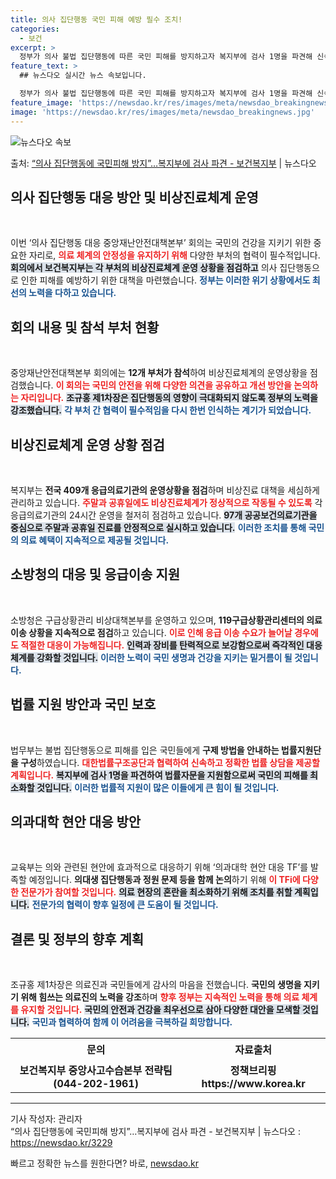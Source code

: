 ```yaml
---
title: 의사 집단행동 국민 피해 예방 필수 조치!
categories:
  - 보건
excerpt: >
  정부가 의사 불법 집단행동에 따른 국민 피해를 방지하고자 복지부에 검사 1명을 파견해 신속하고 정확한 법률자…
feature_text: >
  ## 뉴스다오 실시간 뉴스 속보입니다.

  정부가 의사 불법 집단행동에 따른 국민 피해를 방지하고자 복지부에 검사 1명을 파견해 신속하고 정확한 법률자…
feature_image: 'https://newsdao.kr/res/images/meta/newsdao_breakingnews.jpg'
image: 'https://newsdao.kr/res/images/meta/newsdao_breakingnews.jpg'
---
```


![뉴스다오 속보](https://newsdao.kr/res/images/meta/newsdao_breakingnews.jpg)

<p>출처: <a href="https://newsdao.kr/3229" rel="dofollow">“의사 집단행동에 국민피해 방지”…복지부에 검사 파견 - 보건복지부</a> | 뉴스다오</p>

<h2 data-ke-size="size26">의사 집단행동 대응 방안 및 비상진료체계 운영</h2>

<p data-ke-size="size16">&nbsp;</p>

이번 ‘의사 집단행동 대응 중앙재난안전대책본부’ 회의는 국민의 건강을 지키기 위한 중요한 자리로, <b><span style="color: #ee2323;">의료 체계의 안정성을 유지하기 위해</span></b> 다양한 부처의 협력이 필수적입니다. <b><span style="background-color: #21538527;">회의에서 보건복지부는 각 부처의 비상진료체계 운영 상황을 점검하고</span></b> 의사 집단행동으로 인한 피해를 예방하기 위한 대책을 마련했습니다. <b><span style="color: #1a5490;">정부는 이러한 위기 상황에서도 최선의 노력을 다하고 있습니다.</span></b>

<h2 data-ke-size="size26">회의 내용 및 참석 부처 현황</h2>

<p data-ke-size="size16">&nbsp;</p>

중앙재난안전대책본부 회의에는 <b>12개 부처가 참석</b>하여 비상진료체계의 운영상황을 점검했습니다. <b><span style="color: #ee2323;">이 회의는 국민의 안전을 위해 다양한 의견을 공유하고 개선 방안을 논의하는 자리입니다.</span></b> <b><span style="background-color: #21538527;">조규홍 제1차장은 집단행동의 영향이 극대화되지 않도록 정부의 노력을 강조했습니다.</span></b> <b><span style="color: #1a5490;">각 부처 간 협력이 필수적임을 다시 한번 인식하는 계기가 되었습니다.</span></b>

<h2 data-ke-size="size26">비상진료체계 운영 상황 점검</h2>

<p data-ke-size="size16">&nbsp;</p>

복지부는 <b>전국 409개 응급의료기관의 운영상황을 점검</b>하며 비상진료 대책을 세심하게 관리하고 있습니다. <b><span style="color: #ee2323;">주말과 공휴일에도 비상진료체계가 정상적으로 작동될 수 있도록</span></b> 각 응급의료기관의 24시간 운영을 철저히 점검하고 있습니다. <b><span style="background-color: #21538527;">97개 공공보건의료기관을 중심으로 주말과 공휴일 진료를 안정적으로 실시하고 있습니다.</span></b> <b><span style="color: #1a5490;">이러한 조치를 통해 국민의 의료 혜택이 지속적으로 제공될 것입니다.</span></b>

<h2 data-ke-size="size26">소방청의 대응 및 응급이송 지원</h2>

<p data-ke-size="size16">&nbsp;</p>

소방청은 구급상황관리 비상대책본부를 운영하고 있으며, <b>119구급상황관리센터의 의료 이송 상황을 지속적으로 점검</b>하고 있습니다. <b><span style="color: #ee2323;">이로 인해 응급 이송 수요가 늘어날 경우에도 적절한 대응이 가능해집니다.</span></b> <b><span style="background-color: #21538527;">인력과 장비를 탄력적으로 보강함으로써 즉각적인 대응 체계를 강화할 것입니다.</span></b> <b><span style="color: #1a5490;">이러한 노력이 국민 생명과 건강을 지키는 밑거름이 될 것입니다.</span></b>

<h2 data-ke-size="size26">법률 지원 방안과 국민 보호</h2>

<p data-ke-size="size16">&nbsp;</p>

법무부는 불법 집단행동으로 피해를 입은 국민들에게 <b>구제 방법을 안내하는 법률지원단을 구성</b>하였습니다. <b><span style="color: #ee2323;">대한법률구조공단과 협력하여 신속하고 정확한 법률 상담을 제공할 계획입니다.</span></b> <b><span style="background-color: #21538527;">복지부에 검사 1명을 파견하여 법률자문을 지원함으로써 국민의 피해를 최소화할 것입니다.</span></b> <b><span style="color: #1a5490;">이러한 법률적 지원이 많은 이들에게 큰 힘이 될 것입니다.</span></b>

<h2 data-ke-size="size26">의과대학 현안 대응 방안</h2>

<p data-ke-size="size16">&nbsp;</p>

교육부는 의와 관련된 현안에 효과적으로 대응하기 위해 ‘의과대학 현안 대응 TF’를 발족할 예정입니다. <b>의대생 집단행동과 정원 문제 등을 함께 논의</b>하기 위해 <b><span style="color: #ee2323;">이 TFi에 다양한 전문가가 참여할 것입니다.</span></b> <b><span style="background-color: #21538527;">의료 현장의 혼란을 최소화하기 위해 조치를 취할 계획입니다.</span></b> <b><span style="color: #1a5490;">전문가의 협력이 향후 일정에 큰 도움이 될 것입니다.</span></b>

<h2 data-ke-size="size26">결론 및 정부의 향후 계획</h2>

<p data-ke-size="size16">&nbsp;</p>

조규홍 제1차장은 의료진과 국민들에게 감사의 마음을 전했습니다. <b>국민의 생명을 지키기 위해 힘쓰는 의료진의 노력을 강조</b>하며 <b><span style="color: #ee2323;">향후 정부는 지속적인 노력을 통해 의료 체계를 유지할 것입니다.</span></b> <b><span style="background-color: #21538527;">국민의 안전과 건강을 최우선으로 삼아 다양한 대안을 모색할 것입니다.</span></b> <b><span style="color: #1a5490;">국민과 협력하여 함께 이 어려움을 극복하길 희망합니다.</span></b>

<p data-ke-size="size16"></p>

<table style="width: 100%;">
<tr>
<td style="text-align: center; height: 36px;"><b>문의</b></td>
<td style="text-align: center; height: 36px;"><b>자료출처</b></td>
</tr>
<tr>
<td style="text-align: center; height: 17px;"><b>보건복지부 중앙사고수습본부 전략팀 (044-202-1961)</b></td>
<td style="text-align: center; height: 17px;"><b>정책브리핑 https://www.korea.kr</b></td>
</tr>
</table>

<hr />

기사 작성자: 관리자  
“의사 집단행동에 국민피해 방지”…복지부에 검사 파견 - 보건복지부 | 뉴스다오 : <a href="https://newsdao.kr/3229">https://newsdao.kr/3229</a> 

빠르고 정확한 뉴스를 원한다면? 바로, <a href="https://newsdao.kr" rel="dofollow">newsdao.kr</a>


